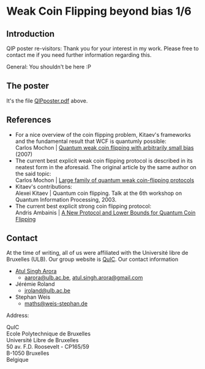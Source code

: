 # Weak Coin Flipping beyond bias 1/6

## Introduction
QIP poster re-visitors: Thank you for your interest in my work. Please free to contact me if you need further information regarding this.


General: You shouldn't be here :P

## The poster
It's the file [QIPposter.pdf](./QIPposter.pdf) above.

## References
* For a nice overview of the coin flipping problem, Kitaev's frameworks and the fundamental result that WCF is quantumly possible:  
Carlos Mochon | [Quantum weak coin flipping with arbitrarily small bias](https://arxiv.org/abs/0711.4114) (2007)
* The current best explicit weak coin flipping protocol is described in its neatest form in the aforesaid. The original article by the same author on the said topic:  
Carlos Mochon | [Large family of quantum weak coin-flipping protocols](https://arxiv.org/abs/quant-ph/0502068)
* Kitaev's contributions:  
Alexei Kitaev | Quantum coin flipping. Talk at the 6th workshop on Quantum Information Processing, 2003.
* The current best explicit strong coin flipping protocol:  
Andris Ambainis | [A New Protocol and Lower Bounds for Quantum Coin Flipping](https://arxiv.org/abs/quant-ph/0204022)

## Contact
At the time of writing, all of us were affiliated with the Université libre de Bruxelles (ULB). Our group website is [QuIC](quic.ulb.ac.be). Our contact information
* [Atul Singh Arora](https://atulsingharora.github.io) 
	* aarora@ulb.ac.be, atul.singh.arora@gmail.com
* Jérémie Roland
	* jroland@ulb.ac.be
* Stephan Weis
	* maths@weis-stephan.de



Address:


QuIC  
Ecole Polytechnique de Bruxelles  
Université Libre de Bruxelles  
50 av. F.D. Roosevelt - CP165/59  
B-1050 Bruxelles  
Belgique  